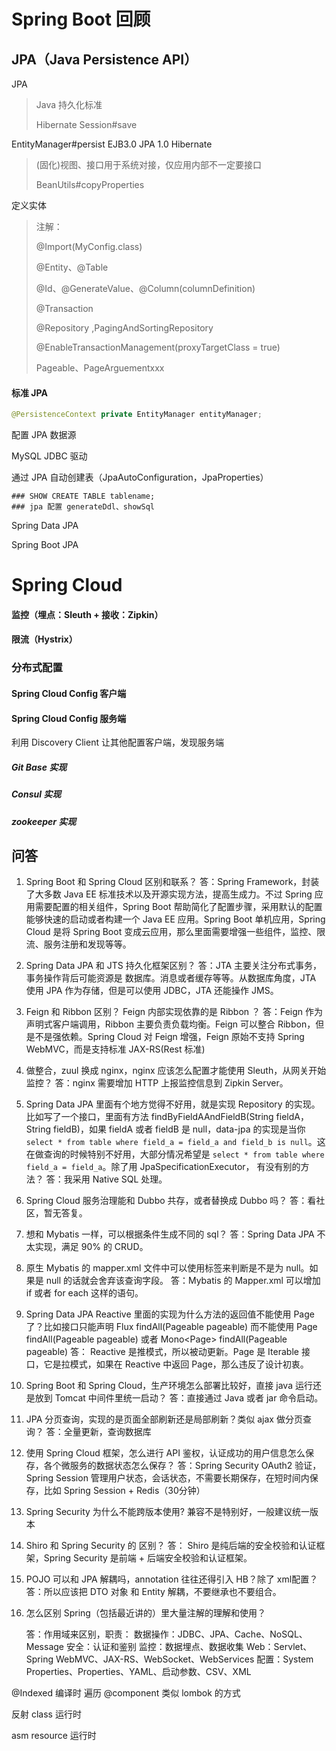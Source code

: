 # Spring Boot 回顾

## JPA（Java Persistence API）

JPA

> Java 持久化标准
>
> Hibernate Session#save

EntityManager#persist
EJB3.0 JPA 1.0
Hibernate

> (固化)视图、接口用于系统对接，仅应用内部不一定要接口
>
> BeanUtils#copyProperties

定义实体

> 注解：
>
> @Import(MyConfig.class)
>
> @Entity、@Table
>
> @Id、@GenerateValue、@Column(columnDefinition)
>
> @Transaction
>
> @Repository  ,PagingAndSortingRepository
>
> @EnableTransactionManagement(proxyTargetClass = true)
>
> Pageable、PageArguementxxx

#### 标准 JPA

```java
@PersistenceContext private EntityManager entityManager;
```

配置 JPA 数据源

MySQL JDBC 驱动

通过 JPA 自动创建表（JpaAutoConfiguration，JpaProperties）

```properties
### SHOW CREATE TABLE tablename;
### jpa 配置 generateDdl、showSql
```



Spring Data JPA

Spring Boot JPA



# Spring Cloud

#### 监控（埋点：Sleuth + 接收：Zipkin）

#### 限流（Hystrix）



### 分布式配置

#### Spring Cloud Config 客户端

#### Spring Cloud Config 服务端

利用 Discovery Client 让其他配置客户端，发现服务端

##### Git Base 实现

##### Consul 实现

##### zookeeper 实现





## 问答

1. Spring Boot 和 Spring Cloud 区别和联系？
   答：Spring Framework，封装了大多数 Java EE 标准技术以及开源实现方法，提高生成力。不过 Spring 应用需要配置的相关组件，Spring Boot 帮助简化了配置步骤，采用默认的配置能够快速的启动或者构建一个 Java EE 应用。Spring Boot 单机应用，Spring Cloud 是将 Spring Boot 变成云应用，那么里面需要增强一些组件，监控、限流、服务注册和发现等等。

2. Spring Data JPA 和 JTS 持久化框架区别？
   答：JTA 主要关注分布式事务，事务操作背后可能资源是 数据库。消息或者缓存等等。从数据库角度，JTA 使用 JPA 作为存储，但是可以使用 JDBC，JTA 还能操作 JMS。

3. Feign 和 Ribbon 区别？ Feign 内部实现依靠的是 Ribbon ？
   答：Feign 作为声明式客户端调用，Ribbon 主要负责负载均衡。Feign 可以整合 Ribbon，但是不是强依赖。Spring Cloud 对 Feign 增强，Feign 原始不支持 Spring WebMVC，而是支持标准 JAX-RS(Rest 标准)

4. 做整合，zuul 换成 nginx，nginx 应该怎么配置才能使用 Sleuth，从网关开始监控？
   答：nginx 需要增加 HTTP 上报监控信息到 Zipkin Server。

5. Spring Data JPA 里面有个地方觉得不好用，就是实现 Repository 的实现。比如写了一个接口，里面有方法 findByFieldAAndFieldB(String fieldA，String fieldB)，如果 fieldA 或者 fieldB 是 null，data-jpa 的实现是当你 `select * from table where field_a = field_a and field_b is null`。这在做查询的时候特别不好用，大部分情况希望是 `select * from table where field_a = field_a`。除了用 JpaSpecificationExecutor， 有没有别的方法？
   答：我采用 Native SQL 处理。

6. Spring Cloud 服务治理能和 Dubbo 共存，或者替换成 Dubbo 吗？
   答：看社区，暂无答复。

7. 想和 Mybatis 一样，可以根据条件生成不同的 sql？
   答：Spring Data JPA 不太实现，满足 90% 的 CRUD。

8. 原生 Mybatis 的 mapper.xml 文件中可以使用标签来判断是不是为 null。如果是 null 的话就会舍弃该查询字段。
   答：Mybatis 的 Mapper.xml 可以增加 if 或者 for each 这样的语句。

9. Spring Data JPA Reactive 里面的实现为什么方法的返回值不能使用 Page 了？比如接口只能声明 Flux<T> findAll(Pageable pageable) 而不能使用 Page<T> findAll(Pageable pageable) 或者 Mono<Page<T>>  findAll(Pageable pageable) 
   答： Reactive 是推模式，所以被动更新。Page 是 Iterable 接口，它是拉模式，如果在 Reactive 中返回 Page，那么违反了设计初衷。

10. Spring Boot 和 Spring Cloud，生产环境怎么部署比较好，直接 java 运行还是放到 Tomcat 中间件里统一启动？
    答：直接通过 Java 或者 jar 命令启动。

11. JPA 分页查询，实现的是页面全部刷新还是局部刷新？类似 ajax 做分页查询？
    答：全量更新，查询数据库

12. 使用 Spring Cloud 框架，怎么进行 API 鉴权，认证成功的用户信息怎么保存，各个微服务的数据状态怎么保存？
    答：Spring Security OAuth2 验证，Spring Session 管理用户状态，会话状态，不需要长期保存，在短时间内保存，比如 Spring Session + Redis（30分钟）

13. Spring Security 为什么不能跨版本使用? 兼容不是特别好，一般建议统一版本

14. Shiro 和 Spring Security 的 区别？
    答： Shiro 是纯后端的安全校验和认证框架，Spring Security 是前端 + 后端安全校验和认证框架。

15. POJO 可以和 JPA 解耦吗，annotation 往往还得引入 HB？除了 xml配置？
    答：所以应该把 DTO 对象 和 Entity 解耦，不要继承也不要组合。

16. 怎么区别 Spring（包括最近讲的）里大量注解的理解和使用？

    答：作用域来区别，职责：
    数据操作：JDBC、JPA、Cache、NoSQL、Message
    安全：认证和鉴别
    监控：数据埋点、数据收集
    Web：Servlet、Spring WebMVC、JAX-RS、WebSocket、WebServices
    配置：System Properties、Properties、YAML、启动参数、CSV、XML









@Indexed 编译时 遍历 @component 类似 lombok 的方式

反射   class   运行时

asm   resource 运行时
